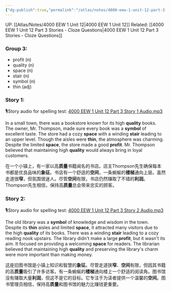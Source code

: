 ```yaml
---
{"dg-publish":true,"permalink":"/atlas/notes/4000-eew-1-unit-12-part-3-stories/","noteIcon":""}
---
```


UP: [[Atlas/Notes/4000 EEW 1 Unit 12\|4000 EEW 1 Unit 12]]
Related: [[4000 EEW 1 Unit 12 Part 3 Stories - Cloze Questions\|4000 EEW 1 Unit 12 Part 3 Stories - Cloze Questions]]
### Group 3:
- profit (n)
- quality (n)
- space (n)
- stair (n)
- symbol (n)
- thin (adj)

### Story 1:
🎙️Story audio for spelling test: [4000 EEW 1 Unit 12 Part 3 Story 1 Audio.mp3](https://drive.google.com/file/d/1MvEFgzgDhWV37iPGnDL3iqEr3pJVKxGe/view?usp=drive_link)

In a small town, there was a bookstore known for its high **quality** books. The owner, Mr. Thompson, made sure every book was a **symbol** of excellent taste. The store had a cozy **space** with a winding **stair** leading to an upper level. Though the aisles were **thin**, the atmosphere was charming. Despite the limited **space**, the store made a good **profit**. Mr. Thompson believed that maintaining high **quality** would always bring in loyal customers.

在一个小镇上，有一家以高**质量**书籍闻名的书店。店主Thompson先生确保每本书都是优良品味的**象征**。书店有一个舒适的**空间**，一条蜿蜒的**楼梯**通向上层。虽然走道很**窄**，但氛围很迷人。尽管**空间**有限，书店仍然赚取了不错的**利润**。Thompson先生相信，保持高**质量**总会带来忠实的顾客。

### Story 2:
🎙️Story audio for spelling test: [4000 EEW 1 Unit 12 Part 3 Story 2 Audio.mp3](https://drive.google.com/file/d/1UZD7naWy03-5WlkOjgOirON00i9QIk3C/view?usp=drive_link)

The old library was a **symbol** of knowledge and wisdom in the town. Despite its **thin** aisles and limited **space**, it attracted many visitors due to the high **quality** of its books. There was a winding **stair** leading to a cozy reading nook upstairs. The library didn't make a large **profit**, but it wasn't its aim. It focused on providing a welcoming **space** for readers. The librarian believed that maintaining high **quality** and preserving the library's charm were more important than making money.

这座旧图书馆是小镇上知识和智慧的**象征**。尽管走道狭**窄**、**空间**有限，但因其书籍的高**质量**吸引了许多访客。有一条蜿蜒的**楼梯**通向楼上一个舒适的阅读角。图书馆没有赚取大量**利润**，但这不是它的目标。它专注于为读者提供一个温馨的**空间**。图书管理员相信，保持高**质量**和图书馆的魅力比赚钱更重要。

